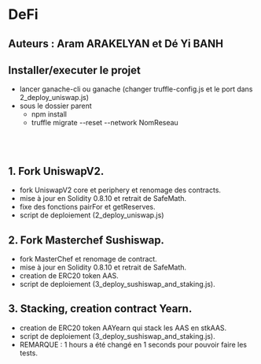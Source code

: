 # DeFi
## Auteurs : Aram ARAKELYAN et Dé Yi BANH

## Installer/executer le projet
- lancer ganache-cli ou ganache (changer truffle-config.js et le port dans 2_deploy_uniswap.js)
- sous le dossier parent
  - npm install
  - truffle migrate --reset --network NomReseau 


<br/>
<br/>

## 1. Fork UniswapV2.
- fork UniswapV2 core et periphery et renomage des contracts.
- mise à jour en Solidity 0.8.10 et retrait de SafeMath.
- fixe des fonctions pairFor et getReserves.
- script de deploiement (2_deploy_uniswap.js) 

## 2. Fork Masterchef Sushiswap.
- fork MasterChef et renomage de contract.
- mise à jour en Solidity 0.8.10 et retrait de SafeMath.
- creation de ERC20 token AAS.
- script de deploiement (3_deploy_sushiswap_and_staking.js).


## 3. Stacking, creation contract Yearn.
- creation de ERC20 token AAYearn qui stack les AAS en stkAAS.
- script de deploiement (3_deploy_sushiswap_and_staking.js).
- REMARQUE : 1 hours a été changé en 1 seconds pour pouvoir faire les tests.

